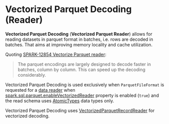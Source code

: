 # Vectorized Parquet Decoding (Reader)

**Vectorized Parquet Decoding** (**Vectorized Parquet Reader**) allows for reading datasets in parquet format in batches, i.e. rows are decoded in batches. That aims at improving memory locality and cache utilization.

Quoting [SPARK-12854 Vectorize Parquet reader](https://issues.apache.org/jira/browse/SPARK-12854):

> The parquet encodings are largely designed to decode faster in batches, column by column. This can speed up the decoding considerably.

Vectorized Parquet Decoding is used exclusively when `ParquetFileFormat` is requested for a [data reader](../datasources/parquet/ParquetFileFormat.md#buildReaderWithPartitionValues) when [spark.sql.parquet.enableVectorizedReader](../configuration-properties.md#spark.sql.parquet.enableVectorizedReader) property is enabled (`true`) and the read schema uses [AtomicTypes](../types/AtomicType.md) data types only.

Vectorized Parquet Decoding uses [VectorizedParquetRecordReader](../datasources/parquet/VectorizedParquetRecordReader.md) for vectorized decoding.
